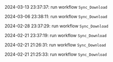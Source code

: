 2024-03-13 23:37:37: run workflow `Sync_Download` 

2024-03-06 23:38:11: run workflow `Sync_Download` 

2024-02-28 23:37:29: run workflow `Sync_Download` 

2024-02-21 23:37:19: run workflow `Sync_Download` 

2024-02-21 21:26:31: run workflow `Sync_Download` 

2024-02-21 21:25:33: run workflow `Sync_Download` 


